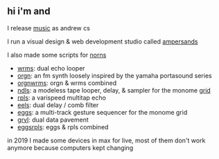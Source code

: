 ## hi i'm and

I release [music](https://andrewcs.bandcamp.com/) as andrew cs

I run a visual design & web development studio called [ampersands](https://ampersands.space/)

I also made some scripts for [norns](https://monome.org/docs/norns/)
- [wrms](https://github.com/andr-ew/wrms): dual echo looper
- [orgn](https://github.com/andr-ew/orgn): an fm synth loosely inspired by the yamaha portasound series
- [orgnwrms](https://github.com/andr-ew/orgnwrms): orgn & wrms combined
- [ndls](https://github.com/andr-ew/ndls): a modeless tape looper, delay, & sampler for the monome [grid](https://monome.org/docs/grid/)
- [rpls](https://github.com/andr-ew/rpls): a varispeed multitap echo
- [eels](https://github.com/andr-ew/eels): dual delay / comb filter
- [eggs](https://github.com/andr-ew/eggs): a multi-track gesture sequencer for the monome grid
- [grvl](https://github.com/andr-ew/grvl): dual data pavement
- [eggsrpls](https://github.com/andr-ew/eggsrpls): eggs & rpls combined

in 2019 I made some devices in max for live, most of them don't work anymore because computers kept changing
